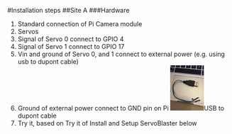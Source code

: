 #Installation steps
##Site A
###Hardware
1. Standard connection of Pi Camera module
2. Servos
  1. Signal of Servo 0 connect to GPIO 4
  2. Signal of Servo 1 connect to GPIO 17
  3. Vin and ground of Servo 0, and 1 connect to external power (e.g. using usb to dupont cable)
  4. Ground of external power connect to GND pin on Pi
  <img src='assets/usb2dupont.jpg' width='76' height='102'>USB to dupont cable
  5. Try it, based on Try it of Install and Setup ServoBlaster below
